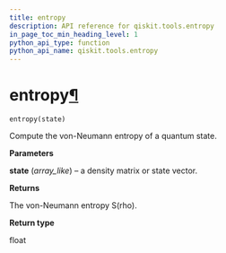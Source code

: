 ```yaml
---
title: entropy
description: API reference for qiskit.tools.entropy
in_page_toc_min_heading_level: 1
python_api_type: function
python_api_name: qiskit.tools.entropy
---
```


# entropy[¶](#entropy "Permalink to this headline")

<span id="qiskit.tools.entropy" />

`entropy(state)`

Compute the von-Neumann entropy of a quantum state.

**Parameters**

**state** (*array\_like*) – a density matrix or state vector.

**Returns**

The von-Neumann entropy S(rho).

**Return type**

float

